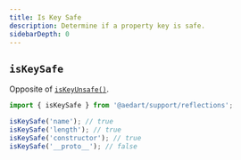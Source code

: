 ```yaml
---
title: Is Key Safe
description: Determine if a property key is safe.
sidebarDepth: 0
---
```


## `isKeySafe` <Badge type="tip" text="Available since v0.9" vertical="middle" />

Opposite of [`isKeyUnsafe()`](./isKeyUnsafe.md).

```js
import { isKeySafe } from '@aedart/support/reflections';

isKeySafe('name'); // true
isKeySafe('length'); // true
isKeySafe('constructor'); // true
isKeySafe('__proto__'); // false
```